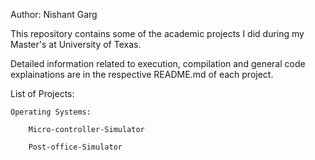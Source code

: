 Author: Nishant Garg

This repository contains some of the academic projects I did during my Master's at University of Texas.

Detailed information related to execution, compilation and general code explainations are in the respective README.md of each project.



List of Projects:

    Operating Systems:

        Micro-controller-Simulator

        Post-office-Simulator
